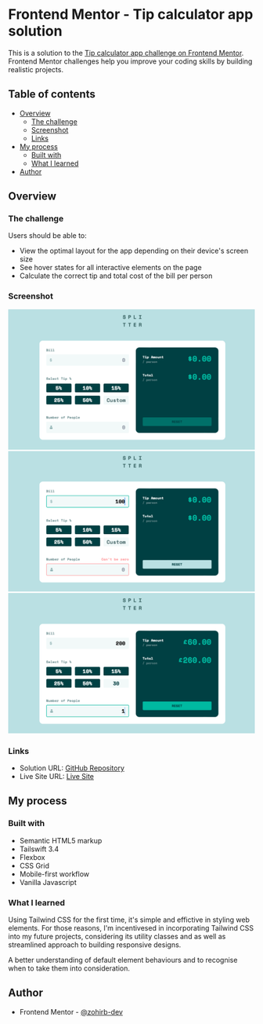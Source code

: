 # Frontend Mentor - Tip calculator app solution

This is a solution to the [Tip calculator app challenge on Frontend Mentor](https://www.frontendmentor.io/challenges/tip-calculator-app-ugJNGbJUX). Frontend Mentor challenges help you improve your coding skills by building realistic projects.

## Table of contents

- [Overview](#overview)
  - [The challenge](#the-challenge)
  - [Screenshot](#screenshot)
  - [Links](#links)
- [My process](#my-process)
  - [Built with](#built-with)
  - [What I learned](#what-i-learned)
- [Author](#author)

## Overview

### The challenge

Users should be able to:

- View the optimal layout for the app depending on their device's screen size
- See hover states for all interactive elements on the page
- Calculate the correct tip and total cost of the bill per person

### Screenshot

![Screenshot 1](./design/Screenshot(1).png)
![Screenshot 2](./design/Screenshot(2).png)
![Screenshot 3](./design/Screenshot(3).png)



### Links

- Solution URL: [GitHub Repository](https://github.com/ZohirB-dev/Tip-Calculator.git)
- Live Site URL: [Live Site](https://zohirb-dev.github.io/Tip-Calculator/)


## My process

### Built with

- Semantic HTML5 markup
- Tailswift 3.4
- Flexbox
- CSS Grid
- Mobile-first workflow
- Vanilla Javascript

### What I learned

Using Tailwind CSS for the first time, it's simple and effictive in styling web elements. For those reasons, I'm incentivesed in incorporating Tailwind CSS into my future projects, considering its utility classes and as well as streamlined approach to building responsive designs.

A better understanding of default element behaviours and to recognise when to take them into consideration.

## Author

- Frontend Mentor - [@zohirb-dev](https://www.frontendmentor.io/profile/zohirb-dev)

